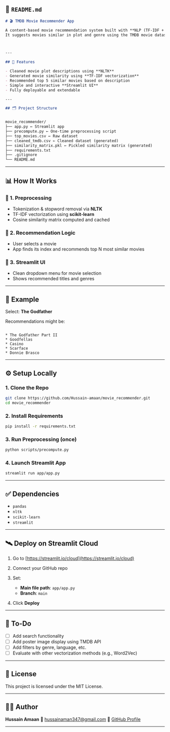 
## 📄 `README.md`

```markdown
# 🎬 TMDB Movie Recommender App

A content-based movie recommendation system built with **NLP (TF-IDF + Cosine Similarity)** and deployed using **Streamlit**.
It suggests movies similar in plot and genre using the TMDB movie dataset.



---

## 🧠 Features

- Cleaned movie plot descriptions using **NLTK**
- Generated movie similarity using **TF-IDF vectorization**
- Recommended top 5 similar movies based on description
- Simple and interactive **Streamlit UI**
- Fully deployable and extendable

---

## 🗂️ Project Structure


movie_recommender/
├── app.py ← Streamlit app
├── precompute.py ← One-time preprocessing script
├── top_movies.csv ← Raw dataset
├── cleaned_tmdb.csv ← Cleaned dataset (generated)
├── similarity_matrix.pkl ← Pickled similarity matrix (generated)
├── requirements.txt
├── .gitignore
└── README.md

```

---

## 📊 How It Works

### 🔹 1. Preprocessing
- Tokenization & stopword removal via **NLTK**
- TF-IDF vectorization using **scikit-learn**
- Cosine similarity matrix computed and cached

### 🔹 2. Recommendation Logic
- User selects a movie
- App finds its index and recommends top N most similar movies

### 🔹 3. Streamlit UI
- Clean dropdown menu for movie selection
- Shows recommended titles and genres

---

## 🧪 Example

Select: **The Godfather**

Recommendations might be:
```

* The Godfather Part II
* Goodfellas
* Casino
* Scarface
* Donnie Brasco

````

---

## ⚙️ Setup Locally

### 1. Clone the Repo

```bash
git clone https://github.com/Hussain-amaan/movie_recommender.git
cd movie_recommender
````

### 2. Install Requirements

```bash
pip install -r requirements.txt
```

### 3. Run Preprocessing (once)

```bash
python scripts/precompute.py
```

### 4. Launch Streamlit App

```bash
streamlit run app/app.py
```

---

## ✅ Dependencies

* `pandas`
* `nltk`
* `scikit-learn`
* `streamlit`

---

## 🛰️ Deploy on Streamlit Cloud

1. Go to [https://streamlit.io/cloud](https://streamlit.io/cloud)
2. Connect your GitHub repo
3. Set:

   * **Main file path**: `app/app.py`
   * **Branch**: `main`
4. Click **Deploy**

---

## 📌 To-Do

* [ ] Add search functionality
* [ ] Add poster image display using TMDB API
* [ ] Add filters by genre, language, etc.
* [ ] Evaluate with other vectorization methods (e.g., Word2Vec)

---

## 📄 License

This project is licensed under the MIT License.

---

## 👨‍💻 Author

**Hussain Amaan**
📧 [hussainaman347@gmail.com](mailto:hussainaman347@gmail.com)
💼 [GitHub Profile](https://github.com/Hussain-amaan)

---


